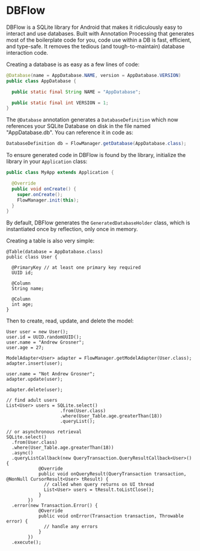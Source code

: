 # DBFlow

DBFlow is a SQLite library for Android that makes it ridiculously easy to interact and use databases. Built with Annotation Processing that generates most of the boilerplate code for you, code use within a DB is fast, efficient, and type-safe. It removes the tedious \(and tough-to-maintain\) database interaction code.

Creating a database is as easy as a few lines of code:

```java
@Database(name = AppDatabase.NAME, version = AppDatabase.VERSION)
public class AppDatabase {

  public static final String NAME = "AppDatabase";

  public static final int VERSION = 1;
}
```

The `@Database` annotation generates a `DatabaseDefinition` which now references your SQLite Database on disk in the file named "AppDatabase.db". You can reference it in code as:

```java
DatabaseDefinition db = FlowManager.getDatabase(AppDatabase.class);
```

To ensure generated code in DBFlow is found by the library, initialize the library in your `Application` class:

```java
public class MyApp extends Application {

  @Override
  public void onCreate() {
    super.onCreate();
    FlowManager.init(this);
  }
}
```

By default, DBFlow generates the `GeneratedDatabaseHolder` class, which is instantiated once by reflection, only once in memory.

Creating a table is also very simple:

```
@Table(database = AppDatabase.class)
public class User {

  @PrimaryKey // at least one primary key required
  UUID id; 

  @Column
  String name;

  @Column
  int age;
}
```

Then to create, read, update, and delete the model:

```
User user = new User();
user.id = UUID.randomUUID();
user.name = "Andrew Grosner";
user.age = 27;

ModelAdapter<User> adapter = FlowManager.getModelAdapter(User.class);
adapter.insert(user);

user.name = "Not Andrew Grosner";
adapter.update(user);

adapter.delete(user); 

// find adult users
List<User> users = SQLite.select()
                    .from(User.class)
                    .where(User_Table.age.greaterThan(18))
                    .queryList();

// or asynchronous retrieval
SQLite.select()
  .from(User.class)
  .where(User_Table.age.greaterThan(18))
  .async()
  .queryListCallback(new QueryTransaction.QueryResultCallback<User>() {
            @Override
            public void onQueryResult(QueryTransaction transaction, @NonNull CursorResult<User> tResult) {
              // called when query returns on UI thread
              List<User> users = tResult.toListClose();
            }
        })
  .error(new Transaction.Error() {
            @Override
            public void onError(Transaction transaction, Throwable error) {
              // handle any errors
            }
        })
  .execute();
```




